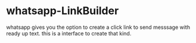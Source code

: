 # whatsapp-LinkBuilder
whatsapp gives you the option to create a click link to send messsage with ready up text. this is a interface to create that kind.
